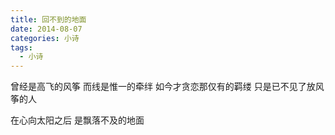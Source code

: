 ```yaml
---
title: 回不到的地面
date: 2014-08-07
categories: 小诗
tags:
  - 小诗
---
```


曾经是高飞的风筝
而线是惟一的牵绊<!--more-->
如今才贪恋那仅有的羁缕
只是已不见了放风筝的人

在心向太阳之后
是飘落不及的地面